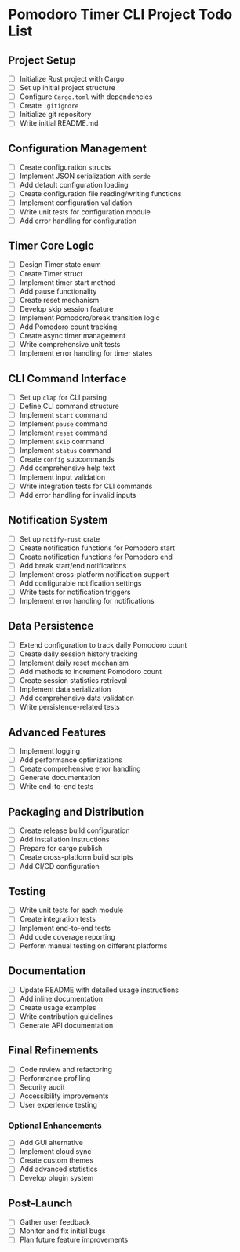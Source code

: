 # Pomodoro Timer CLI Project Todo List

## Project Setup

- [ ] Initialize Rust project with Cargo
- [ ] Set up initial project structure
- [ ] Configure `Cargo.toml` with dependencies
- [ ] Create `.gitignore`
- [ ] Initialize git repository
- [ ] Write initial README.md

## Configuration Management

- [ ] Create configuration structs
- [ ] Implement JSON serialization with `serde`
- [ ] Add default configuration loading
- [ ] Create configuration file reading/writing functions
- [ ] Implement configuration validation
- [ ] Write unit tests for configuration module
- [ ] Add error handling for configuration

## Timer Core Logic

- [ ] Design Timer state enum
- [ ] Create Timer struct
- [ ] Implement timer start method
- [ ] Add pause functionality
- [ ] Create reset mechanism
- [ ] Develop skip session feature
- [ ] Implement Pomodoro/break transition logic
- [ ] Add Pomodoro count tracking
- [ ] Create async timer management
- [ ] Write comprehensive unit tests
- [ ] Implement error handling for timer states

## CLI Command Interface

- [ ] Set up `clap` for CLI parsing
- [ ] Define CLI command structure
- [ ] Implement `start` command
- [ ] Implement `pause` command
- [ ] Implement `reset` command
- [ ] Implement `skip` command
- [ ] Implement `status` command
- [ ] Create `config` subcommands
- [ ] Add comprehensive help text
- [ ] Implement input validation
- [ ] Write integration tests for CLI commands
- [ ] Add error handling for invalid inputs

## Notification System

- [ ] Set up `notify-rust` crate
- [ ] Create notification functions for Pomodoro start
- [ ] Create notification functions for Pomodoro end
- [ ] Add break start/end notifications
- [ ] Implement cross-platform notification support
- [ ] Add configurable notification settings
- [ ] Write tests for notification triggers
- [ ] Implement error handling for notifications

## Data Persistence

- [ ] Extend configuration to track daily Pomodoro count
- [ ] Create daily session history tracking
- [ ] Implement daily reset mechanism
- [ ] Add methods to increment Pomodoro count
- [ ] Create session statistics retrieval
- [ ] Implement data serialization
- [ ] Add comprehensive data validation
- [ ] Write persistence-related tests

## Advanced Features

- [ ] Implement logging
- [ ] Add performance optimizations
- [ ] Create comprehensive error handling
- [ ] Generate documentation
- [ ] Write end-to-end tests

## Packaging and Distribution

- [ ] Create release build configuration
- [ ] Add installation instructions
- [ ] Prepare for cargo publish
- [ ] Create cross-platform build scripts
- [ ] Add CI/CD configuration

## Testing

- [ ] Write unit tests for each module
- [ ] Create integration tests
- [ ] Implement end-to-end tests
- [ ] Add code coverage reporting
- [ ] Perform manual testing on different platforms

## Documentation

- [ ] Update README with detailed usage instructions
- [ ] Add inline documentation
- [ ] Create usage examples
- [ ] Write contribution guidelines
- [ ] Generate API documentation

## Final Refinements

- [ ] Code review and refactoring
- [ ] Performance profiling
- [ ] Security audit
- [ ] Accessibility improvements
- [ ] User experience testing

### Optional Enhancements

- [ ] Add GUI alternative
- [ ] Implement cloud sync
- [ ] Create custom themes
- [ ] Add advanced statistics
- [ ] Develop plugin system

## Post-Launch

- [ ] Gather user feedback
- [ ] Monitor and fix initial bugs
- [ ] Plan future feature improvements

